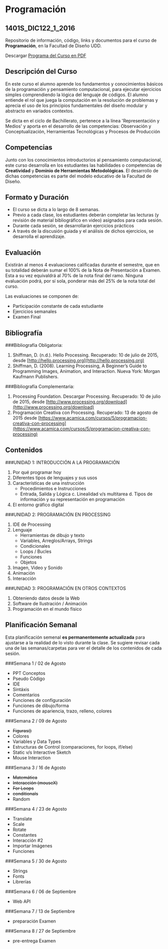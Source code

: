 # Programación
## 1401S_DIC122_1_2016
Repositorio de información, código, links y documentos para el curso de **Programación**, en la Facultad de Diseño UDD.

Descargar [Programa del Curso en PDF](DIC122_Programación.pdf)


## Descripción del Curso
En este curso el alumno aprende los fundamentos y conocimientos básicos de la programación y pensamiento computacional, para ejecutar ejercicios simples comprendiendo la lógica del lenguaje de códigos. El alumno entiende el rol que juega la computación en la resolución de problemas y aprecia el uso de los principios fundamentales del diseño modular y abstracto en variados contextos. 

Se dicta en el ciclo de Bachillerato, pertenece a la línea 'Representación y Medios' y aporta en el desarrollo de las competencias: Observación y Conceptualización, Herramientas Tecnológicas y Procesos de Producción

## Competencias
Junto con los conocimientos introductorios al pensamiento computacional, este curso desarrolla en los estudiantes las habilidades o competencias de **Creatividad** y **Dominio de Herramientas Metodológicas**. El desarrollo de dichas competencias es parte del modelo educativo de la Facultad de Diseño.

## Formato y Duración
* El curso se dicta a lo largo de 8 semanas.
* Previo a cada clase, los estudiantes deberán completar las lecturas (y revisión de material bibliográfico en video) asignados para cada sesión.
* Durante cada sesión, se desarrollarán ejercicios prácticos
* A través de la discusión guiada y el análisis de dichos ejercicios, se desarrolla el aprendizaje.

## Evaluación
Existirán al menos 4 evaluaciones calificadas durante el semestre, que en su totalidad deberán sumar el 100% de la Nota de Presentación a Examen.Esta a su vez equivaldrá al 70% de la nota final del ramo.Ninguna evaluación podrá, por sí sola, ponderar más del 25% de la nota total del curso.
Las evaluaciones se componen de:
* Participación constante de cada estudiante
* Ejercicios semanales
* Examen Final

## Bibliografía
###Bibliografía Obligatoria:1.	Shiffman, D. (n.d.). Hello Processing. Recuperado: 10 de julio de 2015, desde [http://hello.processing.org](http://hello.processing.org) 2.	 Shiffman, D. (2008). Learning Processing, A Beginner’s Guide to Programming Images, Animation, and Interaction. Nueva York: Morgan Kaufmann Publishers.###Bibliografía Complementaria:1.	Processing Foundation. Descargar Processing. Recuperado: 10 de julio de 2015, desde [http://www.processing.org/download](http://www.processing.org/download) 2.	Programación Creativa con Processing. Recuperado: 13 de agosto de 2015 desde [https://www.acamica.com/cursos/5/programacion-creativa-con-processing](https://www.acamica.com/cursos/5/programacion-creativa-con-processing) 


## Contenidos


###UNIDAD 1: INTRODUCCIÓN A LA PROGRAMACIÓN
1.	Por qué programar hoy
2.	Diferentes tipos de lenguajes y sus usos
3.	Características de una instrucción
	- Procedimientos e Instrucciones
	- Entrada, Salida y Lógica
	c.	Linealidad v/s multitarea
	d.	Tipos de información y su representación en programación
4. El entorno gráfico digital


###UNIDAD 2: PROGRAMACIÓN EN PROCESSING
1.	IDE de Processing
2.	Lenguaje
	* 	Herramientas de dibujo y texto
	* 	Variables, Arreglos/Arrays, Strings
	* 	Condicionales
	* 	Loops / Bucles
	* 	Funciones
	* 	Objetos
3.	Imagen, Video y Sonido
4.	Animación
5. Interacción


###UNIDAD 3: PROGRAMACIÓN EN OTROS CONTEXTOS
1.	Obteniendo datos desde la Web
2.	Software de Ilustración / Animación
3.	Programación en el mundo físico


## Planificación Semanal
Esta planificación semenal **es permanentemente actualizada** para ajustarse a la realidad de lo visto durante la clase.
Se sugiere revisar cada una de las semanas/carpetas para ver el detalle de los contenidos de cada sesión.

###Semana 1 / 02 de Agosto
* PPT Conceptos
* Pseudo Código
* IDE
* Sintáxis
* Comentarios
* Funciones de configuración
* Funciones de dibujo/forma
* Funciones de apariencia, trazo, relleno, colores


###Semana 2 / 09 de Agosto
* ~~Figuras()~~
* Colores
* Variables y Data Types
* Estructuras de Control (comparaciones, for loops, if/else)
* Static v/s Interactive Sketch
* Mouse Interaction

###Semana 3 / 16 de Agosto
* ~~Matemática~~
* ~~Interacción (mouseX)~~
* ~~For Loops~~
* ~~conditionals~~
* Random

###Semana 4 / 23 de Agosto
* Translate
* Scale
* Rotate
* Constantes
* Interacción #2
* Importar Imágenes
* Funciones

###Semana 5 / 30 de Agosto
* Strings
* Fonts
* Librerías

###Semana 6 / 06 de Septiembre
* Web API

###Semana 7 / 13 de Septiembre
* preparación Examen

###Semana 8 / 27 de Septiembre
* pre-entrega Examen


